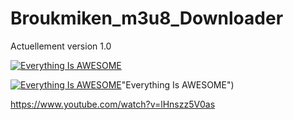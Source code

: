 # Broukmiken_m3u8_Downloader

Actuellement version 1.0



[![Everything Is AWESOME](https://img.youtube.com/vi/StTqXEQ2l-Y/0.jpg)](https://www.youtube.com/watch?v=StTqXEQ2l-Y "Everything Is AWESOME")



[![Everything Is AWESOME](https://img.youtube.com/vi/lHnszz5V0as/0.jpg)](https://www.youtube.com/watch?v=lHnszz5V0as)"Everything Is AWESOME")




https://www.youtube.com/watch?v=lHnszz5V0as





